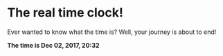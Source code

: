 # The real time clock!

Ever wanted to know what the time is? Well, your journey is about to end!

**The time is Dec 02, 2017, 20:32**